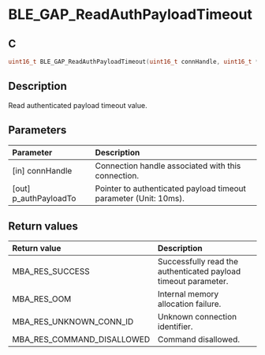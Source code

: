 # BLE_GAP_ReadAuthPayloadTimeout

## C

```c
uint16_t BLE_GAP_ReadAuthPayloadTimeout(uint16_t connHandle, uint16_t *p_authPayloadTo);
```

## Description

Read authenticated payload timeout value.

## Parameters

|Parameter|Description|
|:---|:---|
|\[in\] connHandle|Connection handle associated with this connection.|
|\[out\] p_authPayloadTo|Pointer to authenticated payload timeout parameter (Unit: 10ms).|

## Return values

|Return value|Description|
|:---|:---|
MBA_RES_SUCCESS|Successfully read the authenticated payload timeout parameter.|
MBA_RES_OOM|Internal memory allocation failure.|
MBA_RES_UNKNOWN_CONN_ID|Unknown connection identifier.|
MBA_RES_COMMAND_DISALLOWED|Command disallowed.|
